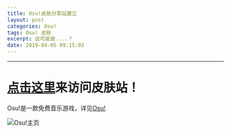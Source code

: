 ```yaml
---
title: Osu!皮肤分享站建立
layout: post
categories: Osu!
tags: Osu! 皮肤
excerpt: 这可能是....？
date: 2019-04-05 09:15:03
---
```

---------

# [点击这里](http://osuskins.soloopooo.tk)来访问皮肤站！

Osu!是一款免费音乐游戏，详见[Osu!](https://osu.ppy.sh)

<img src='https://i.postimg.cc/RNJsTndy/screenshot-2019-04-05-at-09-14-02.jpg' border='0' alt='Osu!主页'/>
